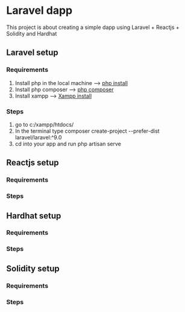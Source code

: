 # Laravel dapp

This project is about creating a simple dapp using Laravel + Reactjs + Solidity and Hardhat

## Laravel setup

### Requirements

1. Install php in the local machine --> [php install](https://www.php.net/)
2. Install php composer --> [php composer](https://getcomposer.org/)
3. Install xampp --> [Xampp install](https://www.apachefriends.org/)

### Steps

1. go to c:/xampp/htdocs/
2. In the terminal type composer create-project --prefer-dist laravel/laravel:^9.0 <YOUR APP NAME>
3. cd into your app and run php artisan serve


## Reactjs setup

### Requirements


### Steps


## Hardhat setup

### Requirements

### Steps

## Solidity setup

### Requirements

### Steps

